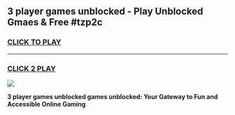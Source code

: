 
## 3 player games unblocked - Play Unblocked Gmaes & Free #tzp2c
<h3>
<a href="https://premium.freeplayer.one?title=3_player_games_unblocked&ref=03M">CLICK TO PLAY</a></h3>
<hr>

<h3>
<a href="https://premium.freeplayer.one?title=3_player_games_unblocked&ref=03M">CLICK 2 PLAY</a>
  
</h3>

<a href="https://premium.freeplayer.one?title=3_player_games_unblocked&ref=03M"><img src="https://clearcache.store/games.png"></a>


**3 player games unblocked games unblocked: Your Gateway to Fun and Accessible Online Gaming**
